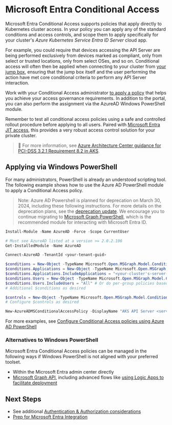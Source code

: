 # Microsoft Entra Conditional Access

Microsoft Entra Conditional Access supports policies that apply directly to Kubernetes cluster access. In your policy you can apply any of the standard conditions and access controls, and scope them to apply specifically for your cluster's *Azure Kubernetes Service Entra ID Server* cloud app.

For example, you could require that devices accessing the API Server are being performed exclusively from devices marked as compliant, only from select or trusted locations, only from select OSes, and so on. Conditional access will often then be applied when connecting to your cluster from [your jump box](./deploy/06-aks-jumpboximage.md), ensuring that the jump box itself and the user performing the action have met core conditional criteria to perform any API Server interaction.

Work with your Conditional Access administrator [to apply a policy](https://learn.microsoft.com/azure/aks/access-control-managed-azure-ad) that helps you achieve your access governance requirements. In addition to the portal, you can also perform the assignment via the AzureAD Windows PowerShell module.

Remember to test all conditional access policies using a safe and controlled rollout procedure before applying to all users. Paired with [Microsoft Entra JIT access](https://learn.microsoft.com/azure/aks/access-control-managed-azure-ad#use-conditional-access-with-microsoft-entra-id-and-aks), this provides a very robust access control solution for your private cluster.

> :notebook: For more information, see [Azure Architecture Center guidance for PCI-DSS 3.2.1 Requirement 8.2 in AKS](https://learn.microsoft.com/azure/architecture/reference-architectures/containers/aks-pci/aks-pci-identity#requirement-82).

## Applying via Windows PowerShell

For many administrators, PowerShell is already an understood scripting tool. The following example shows how to use the Azure AD PowerShell module to apply a Conditional Access policy.

> Note: Azure AD Powershell is planned for deprecation on March 30, 2024, including these following instructions. For more details on the deprecation plans, see the [deprecation update](https://techcommunity.microsoft.com/t5/microsoft-entra-azure-ad-blog/important-azure-ad-graph-retirement-and-powershell-module/ba-p/3848270). We encourage you to continue migrating to [Microsoft Graph PowerShell](https://learn.microsoft.com/powershell/microsoftgraph/overview), which is the recommended module for interacting with Microsoft Entra ID.

```powershell
Install-Module -Name AzureAD -Force -Scope CurrentUser

# Must see AzureAD listed at a version >= 2.0.2.106
Get-InstalledModule -Name AzureAD

Connect-AzureAD -TenantId <your-tenant-guid>

$conditions = New-Object -TypeName Microsoft.Open.MSGraph.Model.ConditionalAccessConditionSet
$conditions.Applications = New-Object -TypeName Microsoft.Open.MSGraph.Model.ConditionalAccessApplicationCondition
$conditions.Applications.IncludeApplications = "<your-cluster's-server-app-guid>"
$conditions.Users = New-Object -TypeName Microsoft.Open.MSGraph.Model.ConditionalAccessUserCondition
$conditions.Users.IncludeUsers = "All" # Or do per-group policies based on risk profile of those groups.
# Additional $conditions as desired

$controls = New-Object -TypeName Microsoft.Open.MSGraph.Model.ConditionalAccessGrantControls
# Configure $controls as desired

New-AzureADMSConditionalAccessPolicy -DisplayName "AKS API Server <server name> Access Policy" -State "on" -Conditions $conditions -GrantControls $controls
```

For more examples, see [Configure Conditional Access policies using Azure AD PowerShell](https://github.com/Azure-Samples/azure-ad-conditional-access-apis/tree/main/01-configure/powershell)

### Alternatives to Windows PowerShell

Microsoft Entra Conditional Access policies can be managed in the following ways if Windows PowerShell is not aligned with your preferred toolset.

- Within the Microsoft Entra admin center directly
- [Microsoft Graph API](https://github.com/Azure-Samples/azure-ad-conditional-access-apis/tree/main/01-configure/graphapi), including advanced flows like [using Logic Apps to facilitate deployment](https://github.com/Azure-Samples/azure-ad-conditional-access-apis/tree/main/01-configure/templates)

## Next Steps

- See additional [Authentication & Authorization considerations](./additional-considerations.md#authentication--authorization)
- [Prep for Microsoft Entra Integration](./deploy/03-auth.md)
